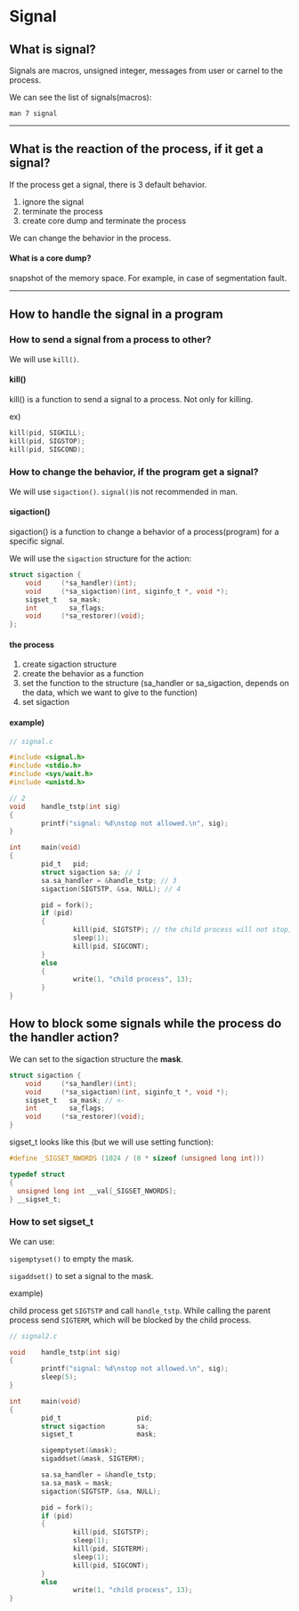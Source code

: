 # Signal

## What is signal?

Signals are macros, unsigned integer, messages from user or carnel to the process.

We can see the list of signals(macros):

    man 7 signal

---

## What is the reaction of the process, if it get a signal?

If the process get a signal, there is 3 default behavior.

1. ignore the signal
2. terminate the process
3. create core dump and terminate the process

We can change the behavior in the process.

#### What is a core dump?
snapshot of the memory space.
For example, in case of segmentation fault.

---

## How to handle the signal in a program

### How to send a signal from a process to other?

We will use `kill()`. 

#### kill()

kill() is a function to send a signal to a process. Not only for killing.

ex)
```c
kill(pid, SIGKILL);
kill(pid, SIGSTOP);
kill(pid, SIGCOND);
```

### How to change the behavior, if the program get a signal?

We will use `sigaction()`.
`signal()`is not recommended in man.

#### sigaction()

sigaction() is a function to change a behavior of a process(program) for a specific signal.

We will use the `sigaction` structure for the action:

```c
struct sigaction {
    void     (*sa_handler)(int);
    void     (*sa_sigaction)(int, siginfo_t *, void *);
    sigset_t   sa_mask;
    int        sa_flags;
    void     (*sa_restorer)(void);
};

```
#### the process
1. create sigaction structure
2. create the behavior as a function
3. set the function to the structure (sa_handler or sa_sigaction, depends on the data, which we want to give to the function)
4. set sigaction

#### example)

```c
// signal.c

#include <signal.h>
#include <stdio.h>
#include <sys/wait.h>
#include <unistd.h>

// 2
void    handle_tstp(int sig)
{
        printf("signal: %d\nstop not allowed.\n", sig);
}

int     main(void)
{
        pid_t   pid;
        struct sigaction sa; // 1
        sa.sa_handler = &handle_tstp; // 3
        sigaction(SIGTSTP, &sa, NULL); // 4

        pid = fork();
        if (pid)
        {
                kill(pid, SIGTSTP); // the child process will not stop, print "signal:..."
                sleep(1);
                kill(pid, SIGCONT);
        }
        else
        {
                write(1, "child process", 13);
        }
}     
```

## How to block some signals while the process do the handler action? 

We can set to the sigaction structure the **mask**.

```c
struct sigaction {
    void     (*sa_handler)(int);
    void     (*sa_sigaction)(int, siginfo_t *, void *);
    sigset_t   sa_mask; // <-
    int        sa_flags;
    void     (*sa_restorer)(void);
}
```


sigset_t looks like this (but we will use setting function):

```c
#define _SIGSET_NWORDS (1024 / (8 * sizeof (unsigned long int)))

typedef struct
{
  unsigned long int __val[_SIGSET_NWORDS];
} __sigset_t;

```

### How to set sigset_t

We can use:

`sigemptyset()` to empty the mask.

`sigaddset()` to set a signal to the mask. 


example)

child process get `SIGTSTP` and call `handle_tstp`. While calling the parent process send `SIGTERM`, which will be blocked by the child process.

```c
// signal2.c

void    handle_tstp(int sig)
{
        printf("signal: %d\nstop not allowed.\n", sig);
        sleep(5);
}

int     main(void)
{
        pid_t                   pid;
        struct sigaction        sa;
        sigset_t                mask;

        sigemptyset(&mask);
        sigaddset(&mask, SIGTERM);

        sa.sa_handler = &handle_tstp;
        sa.sa_mask = mask;
        sigaction(SIGTSTP, &sa, NULL);

        pid = fork();
        if (pid)
        {
                kill(pid, SIGTSTP);
                sleep(1);
                kill(pid, SIGTERM);
                sleep(1);
                kill(pid, SIGCONT);
        }
        else
                write(1, "child process", 13);
}                                                                                      

```


